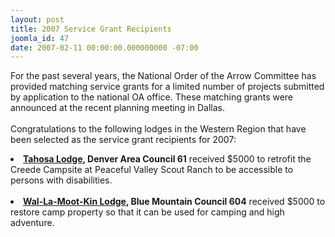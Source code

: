 ```yaml
---
layout: post
title: 2007 Service Grant Recipients
joomla_id: 47
date: 2007-02-11 00:00:00.000000000 -07:00
---
```

For the past several years, the National Order of the Arrow Committee has provided matching service grants for a limited number of projects submitted by application to the national OA office. These matching grants were announced at the recent planning meeting in Dallas.<br /><br />Congratulations to the following lodges in the Western Region that have been selected as the service grant recipients for 2007:<br /><li><b><a href="http://western.oa-bsa.org/sections/?lodge=61">Tahosa Lodge</a>, Denver Area Council 61</b> received $5000 to retrofit the Creede Campsite at Peaceful Valley Scout Ranch to be accessible to persons with disabilities.</li><br /><li><b><a href="http://western.oa-bsa.org/sections/?lodge=604">Wal-La-Moot-Kin Lodge</a>, Blue Mountain Council 604</b> received $5000 to restore camp property so that it can be used for camping and high adventure.</li>
